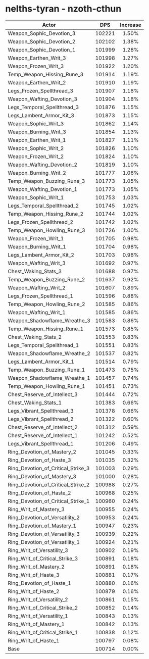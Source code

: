 # nelths-tyran - nzoth-cthun
| Actor | DPS | Increase |
|---|:---:|:---:|
|Weapon_Sophic_Devotion_3|102221|1.50%|
|Weapon_Sophic_Devotion_2|102102|1.38%|
|Weapon_Sophic_Devotion_1|101999|1.28%|
|Weapon_Earthen_Writ_3|101998|1.27%|
|Weapon_Frozen_Writ_3|101922|1.20%|
|Temp_Weapon_Hissing_Rune_3|101914|1.19%|
|Weapon_Earthen_Writ_2|101910|1.19%|
|Legs_Frozen_Spellthread_3|101907|1.18%|
|Weapon_Wafting_Devotion_3|101904|1.18%|
|Legs_Temporal_Spellthread_3|101876|1.15%|
|Legs_Lambent_Armor_Kit_3|101873|1.15%|
|Weapon_Sophic_Writ_3|101862|1.14%|
|Weapon_Burning_Writ_3|101854|1.13%|
|Weapon_Earthen_Writ_1|101827|1.11%|
|Weapon_Sophic_Writ_2|101826|1.10%|
|Weapon_Frozen_Writ_2|101824|1.10%|
|Weapon_Wafting_Devotion_2|101819|1.10%|
|Weapon_Burning_Writ_2|101777|1.06%|
|Temp_Weapon_Buzzing_Rune_3|101773|1.05%|
|Weapon_Wafting_Devotion_1|101773|1.05%|
|Weapon_Sophic_Writ_1|101753|1.03%|
|Legs_Temporal_Spellthread_2|101745|1.02%|
|Temp_Weapon_Hissing_Rune_2|101744|1.02%|
|Legs_Frozen_Spellthread_2|101742|1.02%|
|Temp_Weapon_Howling_Rune_3|101726|1.00%|
|Weapon_Frozen_Writ_1|101705|0.98%|
|Weapon_Burning_Writ_1|101704|0.98%|
|Legs_Lambent_Armor_Kit_2|101703|0.98%|
|Weapon_Wafting_Writ_3|101692|0.97%|
|Chest_Waking_Stats_3|101688|0.97%|
|Temp_Weapon_Buzzing_Rune_2|101637|0.92%|
|Weapon_Wafting_Writ_2|101607|0.89%|
|Legs_Frozen_Spellthread_1|101596|0.88%|
|Temp_Weapon_Howling_Rune_2|101585|0.86%|
|Weapon_Wafting_Writ_1|101585|0.86%|
|Weapon_Shadowflame_Wreathe_3|101583|0.86%|
|Temp_Weapon_Hissing_Rune_1|101573|0.85%|
|Chest_Waking_Stats_2|101553|0.83%|
|Legs_Temporal_Spellthread_1|101551|0.83%|
|Weapon_Shadowflame_Wreathe_2|101537|0.82%|
|Legs_Lambent_Armor_Kit_1|101514|0.79%|
|Temp_Weapon_Buzzing_Rune_1|101473|0.75%|
|Weapon_Shadowflame_Wreathe_1|101457|0.74%|
|Temp_Weapon_Howling_Rune_1|101451|0.73%|
|Chest_Reserve_of_Intellect_3|101444|0.72%|
|Chest_Waking_Stats_1|101383|0.66%|
|Legs_Vibrant_Spellthread_3|101378|0.66%|
|Legs_Vibrant_Spellthread_2|101322|0.60%|
|Chest_Reserve_of_Intellect_2|101312|0.59%|
|Chest_Reserve_of_Intellect_1|101242|0.52%|
|Legs_Vibrant_Spellthread_1|101206|0.49%|
|Ring_Devotion_of_Mastery_2|101045|0.33%|
|Ring_Devotion_of_Haste_3|101035|0.32%|
|Ring_Devotion_of_Critical_Strike_3|101003|0.29%|
|Ring_Devotion_of_Mastery_3|101000|0.28%|
|Ring_Devotion_of_Critical_Strike_2|100988|0.27%|
|Ring_Devotion_of_Haste_2|100968|0.25%|
|Ring_Devotion_of_Critical_Strike_1|100960|0.24%|
|Ring_Writ_of_Mastery_3|100955|0.24%|
|Ring_Devotion_of_Versatility_2|100953|0.24%|
|Ring_Devotion_of_Mastery_1|100947|0.23%|
|Ring_Devotion_of_Versatility_3|100939|0.22%|
|Ring_Devotion_of_Versatility_1|100924|0.21%|
|Ring_Writ_of_Versatility_3|100902|0.19%|
|Ring_Writ_of_Critical_Strike_3|100891|0.18%|
|Ring_Writ_of_Mastery_2|100891|0.18%|
|Ring_Writ_of_Haste_3|100881|0.17%|
|Ring_Devotion_of_Haste_1|100880|0.16%|
|Ring_Writ_of_Haste_2|100879|0.16%|
|Ring_Writ_of_Versatility_2|100861|0.15%|
|Ring_Writ_of_Critical_Strike_2|100852|0.14%|
|Ring_Writ_of_Versatility_1|100843|0.13%|
|Ring_Writ_of_Mastery_1|100842|0.13%|
|Ring_Writ_of_Critical_Strike_1|100838|0.12%|
|Ring_Writ_of_Haste_1|100797|0.08%|
|Base|100714|0.00%|
